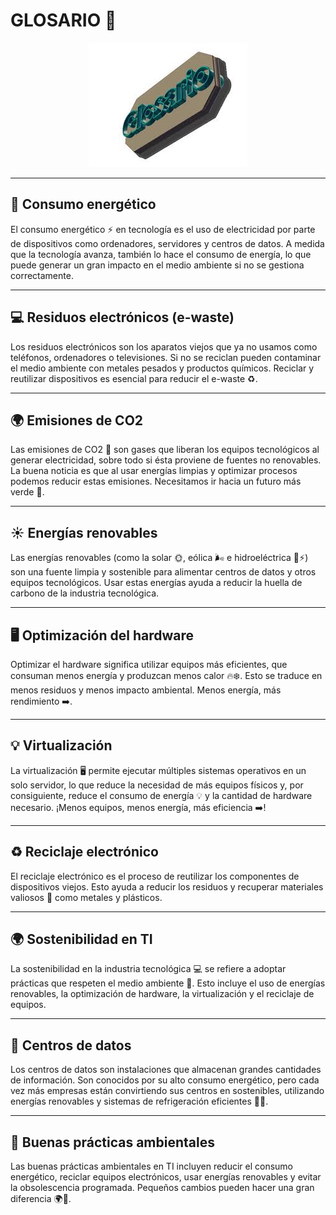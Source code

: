 # GLOSARIO 📖

<p align="center">
  <img src="/img/glosario.gif" alt="![glosario](/img/glosario.gif)" />
</p>  

---
**🌱 Consumo energético**
-------

El consumo energético ⚡ en tecnología es el uso de electricidad por parte de dispositivos como ordenadores, servidores y centros de datos. A medida que la tecnología avanza, también lo hace el consumo de energía, lo que puede generar un gran impacto en el medio ambiente si no se gestiona correctamente. 

---
**💻 Residuos electrónicos (e-waste)**
---

Los residuos electrónicos son los aparatos viejos que ya no usamos como teléfonos, ordenadores o televisiones. Si no se reciclan pueden contaminar el medio ambiente con metales pesados y productos químicos. Reciclar y reutilizar dispositivos es esencial para reducir el e-waste ♻️.

---
**🌍 Emisiones de CO2**
---

Las emisiones de CO2 🚗 son gases que liberan los equipos tecnológicos al generar electricidad, sobre todo si ésta proviene de fuentes no renovables. La buena noticia es que al usar energías limpias y optimizar procesos podemos reducir estas emisiones. Necesitamos ir hacia un futuro más verde 🌱.

---
**☀️ Energías renovables**
---

Las energías renovables (como la solar 🌞, eólica 🌬️ e hidroeléctrica 🌊⚡) son una fuente limpia y sostenible para alimentar centros de datos y otros equipos tecnológicos. Usar estas energías ayuda a reducir la huella de carbono de la industria tecnológica. 

---
**🖥️ Optimización del hardware**
---

Optimizar el hardware significa utilizar equipos más eficientes, que consuman menos energía y produzcan menos calor 🔥❄️. Esto se traduce en menos residuos y menos impacto ambiental. Menos energía, más rendimiento ➡️.

---
**💡 Virtualización**
---

La virtualización 🖥️ permite ejecutar múltiples sistemas operativos en un solo servidor, lo que reduce la necesidad de más equipos físicos y, por consiguiente, reduce el consumo de energía 💡 y la cantidad de hardware necesario. ¡Menos equipos, menos energía, más eficiencia ➡️!

---
**♻️ Reciclaje electrónico**
---

El reciclaje electrónico es el proceso de reutilizar los componentes de dispositivos viejos. Esto ayuda a reducir los residuos y recuperar materiales valiosos 💎 como metales y plásticos. 

---
**🌍 Sostenibilidad en TI**
---

La sostenibilidad en la industria tecnológica 💻 se refiere a adoptar prácticas que respeten el medio ambiente 💚. Esto incluye el uso de energías renovables, la optimización de hardware, la virtualización y el reciclaje de equipos. 

---
**🏢 Centros de datos**
---

Los centros de datos son instalaciones que almacenan grandes cantidades de información. Son conocidos por su alto consumo energético, pero cada vez más empresas están convirtiendo sus centros en sostenibles, utilizando energías renovables y sistemas de refrigeración eficientes 💾🌱.

---
**🌿 Buenas prácticas ambientales**
---

Las buenas prácticas ambientales en TI incluyen reducir el consumo energético, reciclar equipos electrónicos, usar energías renovables y evitar la obsolescencia programada. Pequeños cambios pueden hacer una gran diferencia 🌍💚.
